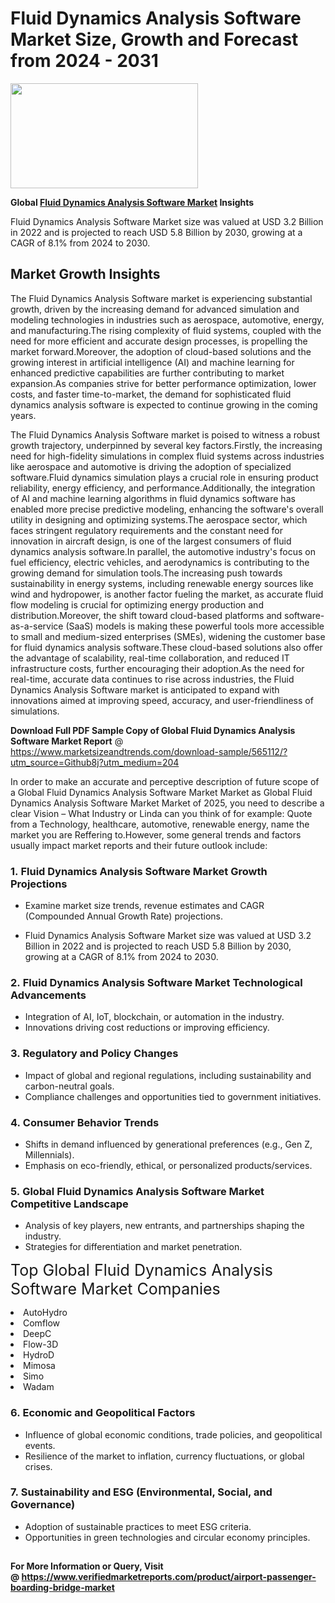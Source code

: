 <H1>Fluid Dynamics Analysis Software Market Size, Growth and Forecast from 2024 - 2031</H1><img class="aligncenter size-medium wp-image-584254" src="https://thirdeyenews.in/wp-content/uploads/2024/09/Global-Market-Research-300x168.jpeg" alt="" width="300" height="168" /><p><strong>Global&nbsp;<a href="https://www.marketsizeandtrends.com/download-sample/565112/?utm_source=Github8j?utm_medium=204">Fluid Dynamics Analysis Software Market</a> Insights</strong></p><p>Fluid Dynamics Analysis Software Market size was valued at USD 3.2 Billion in 2022 and is projected to reach USD 5.8 Billion by 2030, growing at a CAGR of 8.1% from 2024 to 2030.</p><p><h2>Market Growth Insights</h2> <p>The Fluid Dynamics Analysis Software market is experiencing substantial growth, driven by the increasing demand for advanced simulation and modeling technologies in industries such as aerospace, automotive, energy, and manufacturing.The rising complexity of fluid systems, coupled with the need for more efficient and accurate design processes, is propelling the market forward.Moreover, the adoption of cloud-based solutions and the growing interest in artificial intelligence (AI) and machine learning for enhanced predictive capabilities are further contributing to market expansion.As companies strive for better performance optimization, lower costs, and faster time-to-market, the demand for sophisticated fluid dynamics analysis software is expected to continue growing in the coming years.</p> <p>The Fluid Dynamics Analysis Software market is poised to witness a robust growth trajectory, underpinned by several key factors.Firstly, the increasing need for high-fidelity simulations in complex fluid systems across industries like aerospace and automotive is driving the adoption of specialized software.Fluid dynamics simulation plays a crucial role in ensuring product reliability, energy efficiency, and performance.Additionally, the integration of AI and machine learning algorithms in fluid dynamics software has enabled more precise predictive modeling, enhancing the software's overall utility in designing and optimizing systems.The aerospace sector, which faces stringent regulatory requirements and the constant need for innovation in aircraft design, is one of the largest consumers of fluid dynamics analysis software.In parallel, the automotive industry's focus on fuel efficiency, electric vehicles, and aerodynamics is contributing to the growing demand for simulation tools.The increasing push towards sustainability in energy systems, including renewable energy sources like wind and hydropower, is another factor fueling the market, as accurate fluid flow modeling is crucial for optimizing energy production and distribution.Moreover, the shift toward cloud-based platforms and software-as-a-service (SaaS) models is making these powerful tools more accessible to small and medium-sized enterprises (SMEs), widening the customer base for fluid dynamics analysis software.These cloud-based solutions also offer the advantage of scalability, real-time collaboration, and reduced IT infrastructure costs, further encouraging their adoption.As the need for real-time, accurate data continues to rise across industries, the Fluid Dynamics Analysis Software market is anticipated to expand with innovations aimed at improving speed, accuracy, and user-friendliness of simulations.</p> <p><span class=""><strong>Download Full PDF Sample Copy of Global Fluid Dynamics Analysis Software Market Report</strong> @ <a href="https://www.marketsizeandtrends.com/download-sample/565112/?utm_source=Github8j?utm_medium=204" target="_blank">https://www.marketsizeandtrends.com/download-sample/565112/?utm_source=Github8j?utm_medium=204</a></span></p><p>In order to make an accurate and perceptive description of future scope of a Global&nbsp;Fluid Dynamics Analysis Software Market Market as Global&nbsp;Fluid Dynamics Analysis Software Market Market of 2025, you need to describe a clear Vision &ndash; What Industry or Linda can you think of for example: Quote from a Technology, healthcare, automotive, renewable energy, name the market you are Reffering to.However, some general trends and factors usually impact market reports and their future outlook include:</p><h3>1.&nbsp;<strong>Fluid Dynamics Analysis Software Market Growth Projections</strong></h3><ul><li>Examine market size trends, revenue estimates and CAGR (Compounded Annual Growth Rate) projections.</li><li><p>Fluid Dynamics Analysis Software Market size was valued at USD 3.2 Billion in 2022 and is projected to reach USD 5.8 Billion by 2030, growing at a CAGR of 8.1% from 2024 to 2030.</p></li></ul><h3>2.&nbsp;<strong>Fluid Dynamics Analysis Software Market Technological Advancements</strong></h3><ul><li>Integration of AI, IoT, blockchain, or automation in the industry.</li><li>Innovations driving cost reductions or improving efficiency.</li></ul><h3>3.&nbsp;<strong>Regulatory and Policy Changes</strong></h3><ul><li>Impact of global and regional regulations, including sustainability and carbon-neutral goals.</li><li>Compliance challenges and opportunities tied to government initiatives.</li></ul><h3>4.&nbsp;<strong>Consumer Behavior Trends</strong></h3><ul><li>Shifts in demand influenced by generational preferences (e.g., Gen Z, Millennials).</li><li>Emphasis on eco-friendly, ethical, or personalized products/services.</li></ul><h3>5.&nbsp;<strong>Global Fluid Dynamics Analysis Software Market Competitive Landscape</strong></h3><ul><li>Analysis of key players, new entrants, and partnerships shaping the industry.</li><li>Strategies for differentiation and market penetration.</li></ul><p data-pm-slice="1 1 []"><span style="color: inherit; font-family: inherit; font-size: 25px;">Top Global Fluid Dynamics Analysis Software Market Companies</span></p><div class="" data-test-id=""><p><li>AutoHydro</li><li> Comflow</li><li> DeepC</li><li> Flow-3D</li><li> HydroD</li><li> Mimosa</li><li> Simo</li><li> Wadam</li></p></div><h3>6.&nbsp;<strong>Economic and Geopolitical Factors</strong></h3><ul><li>Influence of global economic conditions, trade policies, and geopolitical events.</li><li>Resilience of the market to inflation, currency fluctuations, or global crises.</li></ul><h3>7.&nbsp;<strong>Sustainability and ESG (Environmental, Social, and Governance)</strong></h3><ul><li>Adoption of sustainable practices to meet ESG criteria.</li><li>Opportunities in green technologies and circular economy principles.</li></ul><h2><strong style="font-size: 14px;">For More Information or Query, Visit @&nbsp;</strong><a style="background-color: #ffffff; font-size: 14px;" href="https://www.marketsizeandtrends.com/report/fluid-dynamics-analysis-software-market/" target="_blank">https://www.verifiedmarketreports.com/product/airport-passenger-boarding-bridge-market</a></h2>